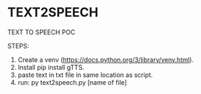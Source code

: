 # TEXT2SPEECH
TEXT TO SPEECH POC


STEPS:
1. Create a venv (https://docs.python.org/3/library/venv.html).
2. Install pip install gTTS.
3. paste text in txt file in same location as script.
4. run: py text2speech.py [name of file]